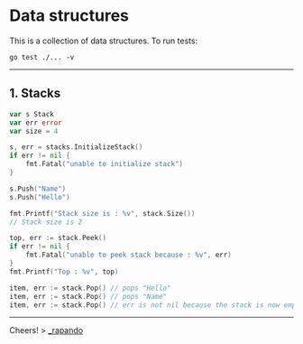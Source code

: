 # Data structures

This is a collection of data structures. To run tests:

```
go test ./... -v
```

---

## 1. Stacks

```go
var s Stack
var err error
var size = 4

s, err = stacks.InitializeStack()
if err != nil {
    fmt.Fatal("unable to initialize stack")
}

s.Push("Name")
s.Push("Hello")

fmt.Printf("Stack size is : %v", stack.Size())
// Stack size is 2

top, err := stack.Peek()
if err != nil {
    fmt.Fatal("unable to peek stack because : %v", err)
}
fmt.Printf("Top : %v", top)

item, err := stack.Pop() // pops "Hello"
item, err := stack.Pop() // pops "Name"
item, err := stack.Pop() // err is not nil because the stack is now empt
```

---

Cheers! > [_rapando](https://twitter.com/_rapando)